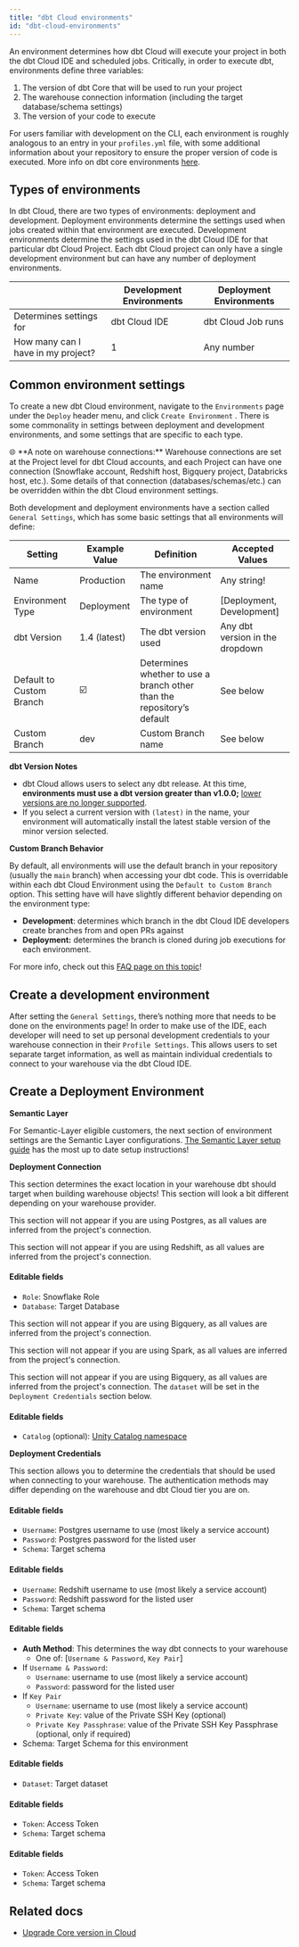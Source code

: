 ```yaml
---
title: "dbt Cloud environments"
id: "dbt-cloud-environments"
---
```



An environment determines how dbt Cloud will execute your project in both the dbt Cloud IDE and scheduled jobs. Critically, in order to execute dbt, environments define three variables:

1. The version of dbt Core that will be used to run your project
2. The warehouse connection information (including the target database/schema settings)
3. The version of your code to execute

For users familiar with development on the CLI, each environment is roughly analogous to an entry in your `profiles.yml` file, with some additional information about your repository to ensure the proper version of code is executed. More info on dbt core environments [here](/docs/collaborate/environments/dbt-core-environments.md).

## Types of environments

In dbt Cloud, there are two types of environments: deployment and development. Deployment environments determine the settings used when jobs created within that environment are executed. Development environments determine the settings used in the dbt Cloud IDE for that particular dbt Cloud Project. Each dbt Cloud project can only have a single development environment but can have any number of deployment environments.

|  | Development Environments | Deployment Environments |
| --- | --- | --- |
| Determines settings for | dbt Cloud IDE | dbt Cloud Job runs |
| How many can I have in my project? | 1 | Any number |

## Common environment settings

To create a new dbt Cloud environment, navigate to the `Environments` page under the `Deploy` header menu, and click `Create Environment` . There is some commonality in settings between deployment and development environments, and some settings that are specific to each type.

<aside>
🌐 **A note on warehouse connections:** Warehouse connections are set at the Project level for dbt Cloud accounts, and each Project can have one connection (Snowflake account, Redshift host, Bigquery project, Databricks host, etc.). Some details of that connection (databases/schemas/etc.) can be overridden within the dbt Cloud environment settings.

</aside>


Both development and deployment environments have a section called `General Settings`, which has some basic settings that all environments will define:

| Setting | Example Value | Definition | Accepted Values |
| --- | --- | --- | --- |
| Name | Production  | The environment name  | Any string! |
| Environment Type | Deployment | The type of environment | [Deployment, Development] |
| dbt Version | 1.4 (latest) | The dbt version used  | Any dbt version in the dropdown |
| Default to Custom Branch | ☑️ | Determines whether to use a branch other than the repository’s default  | See below |
| Custom Branch | dev | Custom Branch name | See below |

**dbt Version Notes**

- dbt Cloud allows users to select any dbt release. At this time, **environments must use a dbt version greater than v1.0.0;** [lower versions are no longer supported](/docs/dbt-versions/upgrade-core-in-cloud).
- If you select a current version with `(latest)` in the name, your environment will automatically install the latest stable version of the minor version selected.

**Custom Branch Behavior**

By default, all environments will use the default branch in your repository (usually the `main` branch) when accessing your dbt code. This is overridable within each dbt Cloud Environment using the `Default to Custom Branch` option. This setting have will have slightly different behavior depending on the environment type:

- **Development**: determines which branch in the dbt Cloud IDE developers create branches from and open PRs against
- **Deployment:** determines the branch is cloned during job executions for each environment.

For more info, check out this [FAQ page on this topic](/docs/faqs/Environments/custom-branch-settings)!

## Create a development environment

After setting the `General Settings`, there’s nothing more that needs to be done on the environments page! In order to make use of the IDE, each developer will need to set up personal development credentials to your warehouse connection in their `Profile Settings`. This allows users to set separate target information, as well as maintain individual credentials to connect to your warehouse via the dbt Cloud IDE.

## Create a Deployment Environment

**Semantic Layer**

For Semantic-Layer eligible customers, the next section of environment settings are the Semantic Layer configurations. [The Semantic Layer setup guide](/docs/use-dbt-semantic-layer/setup-dbt-semantic-layer) has the most up to date setup instructions!

**Deployment Connection**

This section determines the exact location in your warehouse dbt should target when building warehouse objects! This section will look a bit different depending on your warehouse provider.

<WHCode>


<div warehouse="Postgres">

This section will not appear if you are using Postgres, as all values are inferred from the project's connection.

</div>

<div warehouse="Redshift">

This section will not appear if you are using Redshift, as all values are inferred from the project's connection.

</div>

<div warehouse="Snowflake">

<Lightbox src="/img/docs/collaborate/snowflake-deploy-env-deploy-connection.png" title="Snowflake Deployment Connection Settings"/>

#### Editable fields

- `Role`: Snowflake Role
- `Database`: Target Database

</div>

<div warehouse="Bigquery">

This section will not appear if you are using Bigquery, as all values are inferred from the project's connection.

</div>

<div warehouse="Spark">

This section will not appear if you are using Spark, as all values are inferred from the project's connection.

</div>

<div warehouse="Databricks">

<Lightbox src="/img/docs/collaborate/databricks-deploy-env-deploy-connection.png" title="Databricks Deployment Connection Settings"/>

This section will not appear if you are using Bigquery, as all values are inferred from the project's connection. The `dataset` will be set in the `Deployment Credentials` section below.

#### Editable fields

- `Catalog` (optional): [Unity Catalog namespace](/reference/warehouse-setups/databricks-setup.md)

</div>

</WHCode>


**Deployment Credentials**

This section allows you to determine the credentials that should be used when connecting to your warehouse. The authentication methods may differ depending on the warehouse and dbt Cloud tier you are on.

<WHCode>

<div warehouse="Postgres">

<Lightbox src="/img/docs/collaborate/postgres-deploy-env-deploy-credentials.png" title="Postgres Deployment Credentials Settings"/>

#### Editable fields

- `Username`: Postgres username to use (most likely a service account)
- `Password`: Postgres password for the listed user
- `Schema`: Target schema

</div>

<div warehouse="Redshift">

<Lightbox src="/img/docs/collaborate/postgres-deploy-env-deploy-credentials.png" title="Redshift Deployment Credentials Settings"/>

#### Editable fields

- `Username`: Redshift username to use (most likely a service account)
- `Password`: Redshift password for the listed user
- `Schema`: Target schema

</div>

<div warehouse="Snowflake">

<Lightbox src="/img/docs/collaborate/snowflake-deploy-env-deploy-credentials.png" title="Snowflake Deployment Credentials Settings"/>

#### Editable fields

- **Auth Method**: This determines the way dbt connects to your warehouse
  - One of: [`Username & Password`, `Key Pair`]
- If `Username & Password`:
  - `Username`: username to use (most likely a service account)
  - `Password`: password for the listed user
- If `Key Pair`
  - `Username`: username to use (most likely a service account)
  - `Private Key`: value of the Private SSH Key (optional)
  - `Private Key Passphrase`: value of the Private SSH Key Passphrase (optional, only if required)
- Schema: Target Schema for this environment

</div>

<div warehouse="Bigquery">

<Lightbox src="/img/docs/collaborate/bigquery-deploy-env-deploy-credentials.png" title="Bigquery Deployment Credentials Settings"/>

#### Editable fields

- `Dataset`: Target dataset

</div>

<div warehouse="Spark">

<Lightbox src="/img/docs/collaborate/spark-deploy-env-deploy-credentials.png" title="Spark Deployment Credentials Settings"/>

#### Editable fields

- `Token`: Access Token
- `Schema`: Target schema

</div>

<div warehouse="Databricks">

<Lightbox src="/img/docs/collaborate/spark-deploy-env-deploy-credentials.png" title="Databricks Deployment Credentials Settings"/>

#### Editable fields

- `Token`: Access Token
- `Schema`: Target schema

</div>

</WHCode>


## Related docs

- [Upgrade Core version in Cloud](/docs/dbt-versions/upgrade-core-in-cloud)
